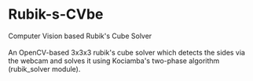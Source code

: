 # Rubik-s-CVbe
Computer Vision based Rubik's Cube Solver<br>
<br>
An OpenCV-based 3x3x3 rubik's cube solver which detects the sides via the webcam and solves it using Kociamba's two-phase algorithm (rubik_solver module).<br>

